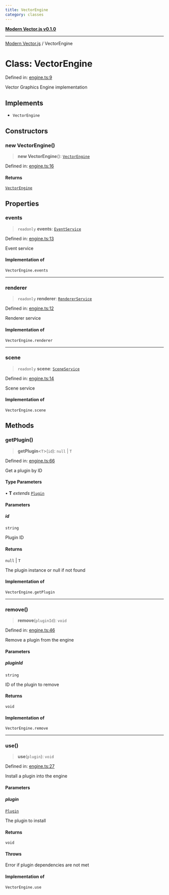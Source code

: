 ```yaml
---
title: VectorEngine
category: classes
---
```


[**Modern Vector.js v0.1.0**](../README.md)

***

[Modern Vector.js](../README.md) / VectorEngine

# Class: VectorEngine

Defined in: [engine.ts:9](https://github.com/miridih-jwpark02/modern-vector.js/blob/37a69dc197ba8a52e9720cae0849c3f533f1e74e/packages/core/src/core/engine.ts#L9)

Vector Graphics Engine implementation

## Implements

- `VectorEngine`

## Constructors

### new VectorEngine()

> **new VectorEngine**(): [`VectorEngine`](VectorEngine.md)

Defined in: [engine.ts:16](https://github.com/miridih-jwpark02/modern-vector.js/blob/37a69dc197ba8a52e9720cae0849c3f533f1e74e/packages/core/src/core/engine.ts#L16)

#### Returns

[`VectorEngine`](VectorEngine.md)

## Properties

### events

> `readonly` **events**: [`EventService`](../interfaces/EventService.md)

Defined in: [engine.ts:13](https://github.com/miridih-jwpark02/modern-vector.js/blob/37a69dc197ba8a52e9720cae0849c3f533f1e74e/packages/core/src/core/engine.ts#L13)

Event service

#### Implementation of

`VectorEngine.events`

***

### renderer

> `readonly` **renderer**: [`RendererService`](../interfaces/RendererService.md)

Defined in: [engine.ts:12](https://github.com/miridih-jwpark02/modern-vector.js/blob/37a69dc197ba8a52e9720cae0849c3f533f1e74e/packages/core/src/core/engine.ts#L12)

Renderer service

#### Implementation of

`VectorEngine.renderer`

***

### scene

> `readonly` **scene**: [`SceneService`](../interfaces/SceneService.md)

Defined in: [engine.ts:14](https://github.com/miridih-jwpark02/modern-vector.js/blob/37a69dc197ba8a52e9720cae0849c3f533f1e74e/packages/core/src/core/engine.ts#L14)

Scene service

#### Implementation of

`VectorEngine.scene`

## Methods

### getPlugin()

> **getPlugin**\<`T`\>(`id`): `null` \| `T`

Defined in: [engine.ts:66](https://github.com/miridih-jwpark02/modern-vector.js/blob/37a69dc197ba8a52e9720cae0849c3f533f1e74e/packages/core/src/core/engine.ts#L66)

Get a plugin by ID

#### Type Parameters

• **T** *extends* [`Plugin`](../interfaces/Plugin.md)

#### Parameters

##### id

`string`

Plugin ID

#### Returns

`null` \| `T`

The plugin instance or null if not found

#### Implementation of

`VectorEngine.getPlugin`

***

### remove()

> **remove**(`pluginId`): `void`

Defined in: [engine.ts:46](https://github.com/miridih-jwpark02/modern-vector.js/blob/37a69dc197ba8a52e9720cae0849c3f533f1e74e/packages/core/src/core/engine.ts#L46)

Remove a plugin from the engine

#### Parameters

##### pluginId

`string`

ID of the plugin to remove

#### Returns

`void`

#### Implementation of

`VectorEngine.remove`

***

### use()

> **use**(`plugin`): `void`

Defined in: [engine.ts:27](https://github.com/miridih-jwpark02/modern-vector.js/blob/37a69dc197ba8a52e9720cae0849c3f533f1e74e/packages/core/src/core/engine.ts#L27)

Install a plugin into the engine

#### Parameters

##### plugin

[`Plugin`](../interfaces/Plugin.md)

The plugin to install

#### Returns

`void`

#### Throws

Error if plugin dependencies are not met

#### Implementation of

`VectorEngine.use`
